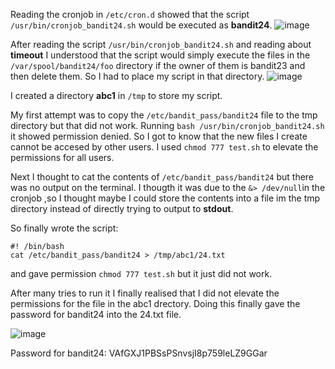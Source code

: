 Reading the cronjob in ```/etc/cron.d``` showed that the script ```/usr/bin/cronjob_bandit24.sh``` would be executed as **bandit24**.
![image](https://github.com/CoderZonora/overthewire_bandit_writeup/assets/140229408/c6710ba6-9271-4db3-8536-45924c16da27)



After reading the script ```/usr/bin/cronjob_bandit24.sh``` and reading about **timeout** I understood that the script would simply execute the files in the 
```/var/spool/bandit24/foo``` directory if the owner of them is bandit23 and then delete them. So I had to place my script in that directory.
![image](https://github.com/CoderZonora/overthewire_bandit_writeup/assets/140229408/268250bf-c8e4-447b-a421-d5916ceeee55)

I created a directory **abc1** in ```/tmp``` to store my script. 

My first attempt was to copy the ```/etc/bandit_pass/bandit24``` file to the tmp directory but that did not work.
Running ```bash /usr/bin/cronjob_bandit24.sh``` it showed permission denied. So I got to know that the new files I create cannot be accesed by other users. 
I used ```chmod 777 test.sh``` to elevate the permissions for all users.


Next I thought to cat the contents of ```/etc/bandit_pass/bandit24``` but there was no output on the terminal. 
I thougth it was due to the ```&> /dev/null```in the cronjob ,so I thought maybe I could store the contents into a file im the tmp directory instead of directly trying to output to **stdout**.


So finally wrote the script:

```
#! /bin/bash
cat /etc/bandit_pass/bandit24 > /tmp/abc1/24.txt

```
and gave permission ```chmod 777 test.sh``` but it just did not work.


After many tries to run it I finally realised that I did not elevate the permissions for the file in the abc1 drectory.
Doing this finally gave the password for bandit24 into the 24.txt file.

![image](https://github.com/CoderZonora/overthewire_bandit_writeup/assets/140229408/5d45daf1-124d-41f9-a519-4f88c2ac376f)


Password for bandit24: VAfGXJ1PBSsPSnvsjI8p759leLZ9GGar


